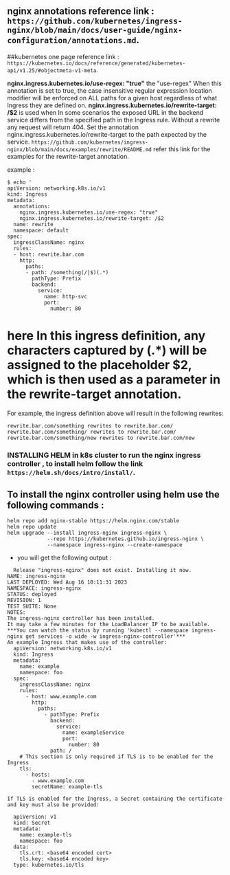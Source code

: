 ## nginx annotations reference link : `https://github.com/kubernetes/ingress-nginx/blob/main/docs/user-guide/nginx-configuration/annotations.md`.

##kubernetes one page reference link : `https://kubernetes.io/docs/reference/generated/kubernetes-api/v1.25/#objectmeta-v1-meta`.

**nginx.ingress.kubernetes.io/use-regex: "true"** the "use-regex" When this annotation is set to true, the case insensitive regular expression location modifier will be enforced on ALL paths for a given host regardless of what Ingress they are defined on.
**nginx.ingress.kubernetes.io/rewrite-target: /$2** is used when In some scenarios the exposed URL in the backend service differs from the specified path in the Ingress rule. Without a rewrite any request will return 404. Set the annotation nginx.ingress.kubernetes.io/rewrite-target to the path expected by the service. `https://github.com/kubernetes/ingress-nginx/blob/main/docs/examples/rewrite/README.md` refer this link for the examples for the rewrite-target annotation.

example :
```
$ echo '
apiVersion: networking.k8s.io/v1
kind: Ingress
metadata:
  annotations:
    nginx.ingress.kubernetes.io/use-regex: "true"
    nginx.ingress.kubernetes.io/rewrite-target: /$2
  name: rewrite
  namespace: default
spec:
  ingressClassName: nginx
  rules:
  - host: rewrite.bar.com
    http:
      paths:
      - path: /something(/|$)(.*)
        pathType: Prefix
        backend:
          service:
            name: http-svc
            port: 
              number: 80

```
# here In this ingress definition, any characters captured by (.*) will be assigned to the placeholder $2, which is then used as a parameter in the rewrite-target annotation.

For example, the ingress definition above will result in the following rewrites:

    rewrite.bar.com/something rewrites to rewrite.bar.com/
    rewrite.bar.com/something/ rewrites to rewrite.bar.com/
    rewrite.bar.com/something/new rewrites to rewrite.bar.com/new
### INSTALLING HELM in k8s cluster to run the nginx ingress controller , to install helm follow the link `https://helm.sh/docs/intro/install/`.
## To install the nginx controller using helm use the following commands : 
```
helm repo add nginx-stable https://helm.nginx.com/stable
helm repo update
helm upgrade --install ingress-nginx ingress-nginx \
             --repo https://kubernetes.github.io/ingress-nginx \
             --namespace ingress-nginx --create-namespace
```
* you will get the following output :
```
  Release "ingress-nginx" does not exist. Installing it now.
NAME: ingress-nginx
LAST DEPLOYED: Wed Aug 16 10:11:31 2023
NAMESPACE: ingress-nginx
STATUS: deployed
REVISION: 1
TEST SUITE: None
NOTES:
The ingress-nginx controller has been installed.
It may take a few minutes for the LoadBalancer IP to be available.
***You can watch the status by running 'kubectl --namespace ingress-nginx get services -o wide -w ingress-nginx-controller'***
An example Ingress that makes use of the controller:
  apiVersion: networking.k8s.io/v1
  kind: Ingress
  metadata:
    name: example
    namespace: foo
  spec:
    ingressClassName: nginx
    rules:
      - host: www.example.com
        http:
          paths:
            - pathType: Prefix
              backend:
                service:
                  name: exampleService
                  port:
                    number: 80
              path: /
    # This section is only required if TLS is to be enabled for the Ingress
    tls:
      - hosts:
        - www.example.com
        secretName: example-tls

If TLS is enabled for the Ingress, a Secret containing the certificate and key must also be provided:

  apiVersion: v1
  kind: Secret
  metadata:
    name: example-tls
    namespace: foo
  data:
    tls.crt: <base64 encoded cert>
    tls.key: <base64 encoded key>
  type: kubernetes.io/tls
```
